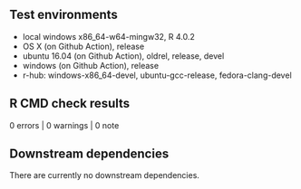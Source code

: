 ## Test environments
* local windows x86_64-w64-mingw32, R 4.0.2 
* OS X (on Github Action), release 
* ubuntu 16.04 (on Github Action), oldrel, release, devel 
* windows (on Github Action), release  
* r-hub: windows-x86_64-devel, ubuntu-gcc-release, fedora-clang-devel 

## R CMD check results

0 errors | 0 warnings | 0 note


## Downstream dependencies
There are currently no downstream dependencies.

